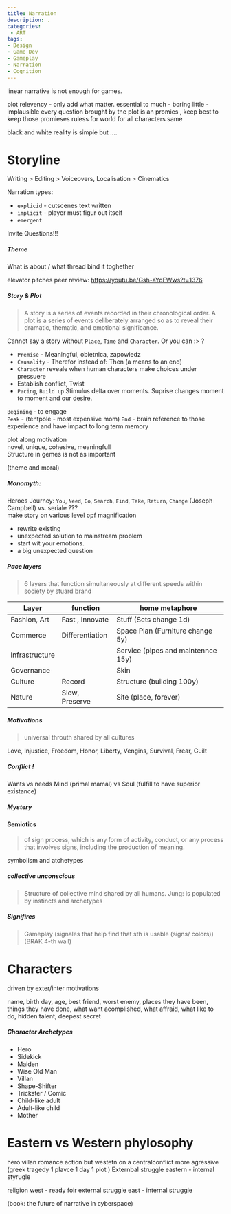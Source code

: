 ```yaml
---
title: Narration
description: .
categories:
 - ART
tags:
- Design
- Game Dev
- Gameplay
- Narration
- Cognition
---
```




linear narrative is not enough for games.  

plot relevency - only add what matter. essential
to much - boring
little - implausible
every question brought by the plot is an promies , keep best to keep those promieses
ruless for world for all characters same


black and white reality is simple but ....

# Storyline

Writing > Editing > Voiceovers, Localisation > Cinematics


Narration types:  
- `explicid` - cutscenes text written
- `implicit` - player must figur out itself
- `emergent`

Invite Questions!!!

##### Theme
What is about / what thread bind it toghether

elevator pitches
peer review:  https://youtu.be/Gsh-aYdFWws?t=1376

##### Story  & Plot
>A story is a series of events recorded in their chronological order. A plot is a series of events deliberately arranged so as to reveal their dramatic, thematic, and emotional significance.

Cannot say a story without `Place`, `Time` and `Character`. Or you can :> ?

   - `Premise` -  Meaningful, obietnica, zapowiedz
   - `Causality` -  Therefor instead of: Then  (a means to an end)
   - `Character` reveale when human characters make choices under pressuere
   -  Establish conflict, Twist
   - `Pacing`, `Build up` Stimulus delta over moments. Suprise changes moment to moment and our desire.




`Begining` - to engage  
`Peak` -  (tentpole - most expensive mom)
`End` - brain reference to those experience and have impact to long term memory  


plot along motivation  
novel, unique, cohesive, meaningfull  
Structure in gemes is not as important  

(theme and moral)

  ##### Monomyth:
  Heroes Journey: `You`, `Need`, `Go`, `Search`, `Find`, `Take`, `Return`, `Change`  (Joseph Campbell)
  vs. seriale ???  
  make story on various level opf magnification   

  - rewrite existing
  - unexpected solution to mainstream problem
  - start wit your emotions.
  - a big unexpected question


##### Pace layers
 >6 layers that function simultaneously at different speeds within society by stuard brand   


 Layer | function | home metaphore |
 | - | - | - |
Fashion, Art | Fast , Innovate | Stuff (Sets change 1d)
Commerce | Differentiation | Space Plan (Furniture change 5y)
Infrastructure | | Service (pipes and maintennce 15y)
Governance | | Skin
Culture | Record | Structure (building 100y)
Nature | Slow, Preserve | Site (place, forever)


#####  Motivations
>universal throuth shared by all cultures



Love, Injustice, Freedom, Honor, Liberty, Vengins,  Survival, Frear, Guilt


##### Conflict !
Wants vs needs
Mind (primal mamal) vs Soul (fulfill to have superior existance)
##### Mystery
#### Semiotics
>of sign process, which is any form of activity, conduct, or any process that involves signs, including the production of meaning.

symbolism and atchetypes

#####  collective unconscious
> Structure of collective mind shared by all humans. Jung: is populated by instincts and archetypes



##### Signifires
> Gameplay (signales that help find that sth is usable (signs/ colors)) (BRAK 4-th wall)



# Characters
driven by exter/inter motivations

name, birth day, age, best friend, worst enemy, places they have been, things they have done,  what want acomplished, what affraid, what like to do, hidden talent, deepest secret
##### Character Archetypes
- Hero
- Sidekick
- Maiden
- Wise Old Man
- Villan
- Shape-Shifter
- Trickster / Comic
- Child-like adult
- Adult-like child
- Mother


# Eastern vs Western phylosophy

hero villan romance action but
westetn on a centralconflict more agressive (greek tragedy 1 plavce 1 day 1 plot ) Externbal struggle
eastern - internal styrugle

religion
west - ready foir external struggle
east - internal struggle


(book: the future of narrative in cyberspace)
